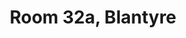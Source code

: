 ---
basin: 'Yes'
cudn: true
floor: First
grade: 4
images: []
living_room: Shared
location: Blantyre
name: 32a
network: Wired and Wireless
title: Room 32a, Blantyre
---